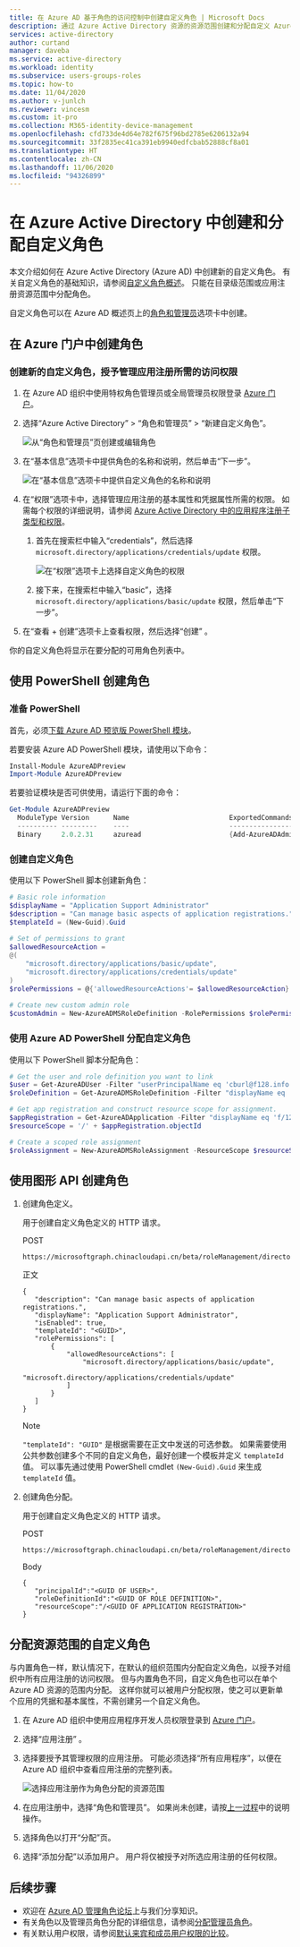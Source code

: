 ```yaml
---
title: 在 Azure AD 基于角色的访问控制中创建自定义角色 | Microsoft Docs
description: 通过 Azure Active Directory 资源的资源范围创建和分配自定义 Azure AD 角色。
services: active-directory
author: curtand
manager: daveba
ms.service: active-directory
ms.workload: identity
ms.subservice: users-groups-roles
ms.topic: how-to
ms.date: 11/04/2020
ms.author: v-junlch
ms.reviewer: vincesm
ms.custom: it-pro
ms.collection: M365-identity-device-management
ms.openlocfilehash: cfd733de4d64e782f675f96bd2785e6206132a94
ms.sourcegitcommit: 33f2835ec41ca391eb9940edfcbab52888cf8a01
ms.translationtype: HT
ms.contentlocale: zh-CN
ms.lasthandoff: 11/06/2020
ms.locfileid: "94326899"
---
```

# <a name="create-and-assign-a-custom-role-in-azure-active-directory"></a>在 Azure Active Directory 中创建和分配自定义角色

本文介绍如何在 Azure Active Directory (Azure AD) 中创建新的自定义角色。 有关自定义角色的基础知识，请参阅[自定义角色概述](custom-overview.md)。 只能在目录级范围或应用注册资源范围中分配角色。

自定义角色可以在 Azure AD 概述页上的[角色和管理员](https://portal.azure.cn/#blade/Microsoft_AAD_IAM/ActiveDirectoryMenuBlade/RolesAndAdministrators)选项卡中创建。

## <a name="create-a-role-in-the-azure-portal"></a>在 Azure 门户中创建角色

### <a name="create-a-new-custom-role-to-grant-access-to-manage-app-registrations"></a>创建新的自定义角色，授予管理应用注册所需的访问权限

1. 在 Azure AD 组织中使用特权角色管理员或全局管理员权限登录 [Azure 门户](https://portal.azure.cn)。
1. 选择“Azure Active Directory” > “角色和管理员” > “新建自定义角色”。

   ![从“角色和管理员”页创建或编辑角色](./media/custom-create/new-custom-role.png)

1. 在“基本信息”选项卡中提供角色的名称和说明，然后单击“下一步”。 

   ![在“基本信息”选项卡中提供自定义角色的名称和说明](./media/custom-create/basics-tab.png)

1. 在“权限”选项卡中，选择管理应用注册的基本属性和凭据属性所需的权限。 如需每个权限的详细说明，请参阅 [Azure Active Directory 中的应用程序注册子类型和权限](custom-available-permissions.md)。
   1. 首先在搜索栏中输入“credentials”，然后选择 `microsoft.directory/applications/credentials/update` 权限。

      ![在“权限”选项卡上选择自定义角色的权限](./media/custom-create/permissions-tab.png)

   1. 接下来，在搜索栏中输入“basic”，选择 `microsoft.directory/applications/basic/update` 权限，然后单击“下一步”。
1. 在“查看 + 创建”选项卡上查看权限，然后选择“创建” 。

你的自定义角色将显示在要分配的可用角色列表中。

## <a name="create-a-role-using-powershell"></a>使用 PowerShell 创建角色

### <a name="prepare-powershell"></a>准备 PowerShell

首先，必须[下载 Azure AD 预览版 PowerShell 模块](https://www.powershellgallery.com/packages/AzureADPreview)。

若要安装 Azure AD PowerShell 模块，请使用以下命令：

``` PowerShell
Install-Module AzureADPreview
Import-Module AzureADPreview
```

若要验证模块是否可供使用，请运行下面的命令：

``` PowerShell
Get-Module AzureADPreview
  ModuleType Version      Name                         ExportedCommands
  ---------- ---------    ----                         ----------------
  Binary     2.0.2.31     azuread                      {Add-AzureADAdministrati...}
```

### <a name="create-the-custom-role"></a>创建自定义角色

使用以下 PowerShell 脚本创建新角色：

``` PowerShell
# Basic role information
$displayName = "Application Support Administrator"
$description = "Can manage basic aspects of application registrations."
$templateId = (New-Guid).Guid
 
# Set of permissions to grant
$allowedResourceAction =
@(
    "microsoft.directory/applications/basic/update",
    "microsoft.directory/applications/credentials/update"
)
$rolePermissions = @{'allowedResourceActions'= $allowedResourceAction}
 
# Create new custom admin role
$customAdmin = New-AzureADMSRoleDefinition -RolePermissions $rolePermissions -DisplayName $displayName -Description $description -TemplateId $templateId -IsEnabled $true
```

### <a name="assign-the-custom-role-using-azure-ad-powershell"></a>使用 Azure AD PowerShell 分配自定义角色

使用以下 PowerShell 脚本分配角色：

``` PowerShell
# Get the user and role definition you want to link
$user = Get-AzureADUser -Filter "userPrincipalName eq 'cburl@f128.info'"
$roleDefinition = Get-AzureADMSRoleDefinition -Filter "displayName eq 'Application Support Administrator'"

# Get app registration and construct resource scope for assignment.
$appRegistration = Get-AzureADApplication -Filter "displayName eq 'f/128 Filter Photos'"
$resourceScope = '/' + $appRegistration.objectId

# Create a scoped role assignment
$roleAssignment = New-AzureADMSRoleAssignment -ResourceScope $resourceScope -RoleDefinitionId $roleDefinition.Id -PrincipalId $user.objectId
```

## <a name="create-a-role-with-graph-api"></a>使用图形 API 创建角色

1. 创建角色定义。

    用于创建自定义角色定义的 HTTP 请求。

    POST

    ``` HTTP
    https://microsoftgraph.chinacloudapi.cn/beta/roleManagement/directory/roleDefinitions
    ```

    正文

    ``` HTTP
    {
       "description": "Can manage basic aspects of application registrations.",
       "displayName": "Application Support Administrator",
       "isEnabled": true,
       "templateId": "<GUID>",
       "rolePermissions": [
           {
               "allowedResourceActions": [
                   "microsoft.directory/applications/basic/update",
                   "microsoft.directory/applications/credentials/update"
               ]
           }
       ]
    }
    ```

    > [!Note]
    > `"templateId": "GUID"` 是根据需要在正文中发送的可选参数。 如果需要使用公共参数创建多个不同的自定义角色，最好创建一个模板并定义 `templateId` 值。 可以事先通过使用 PowerShell cmdlet `(New-Guid).Guid` 来生成 `templateId` 值。 

1. 创建角色分配。

    用于创建自定义角色定义的 HTTP 请求。

    POST

    ``` HTTP
    https://microsoftgraph.chinacloudapi.cn/beta/roleManagement/directory/roleAssignments
    ```

    Body

    ``` HTTP
   {
       "principalId":"<GUID OF USER>",
       "roleDefinitionId":"<GUID OF ROLE DEFINITION>",
       "resourceScope":"/<GUID OF APPLICATION REGISTRATION>"
   }
    ```

## <a name="assign-a-custom-role-scoped-to-a-resource"></a>分配资源范围的自定义角色

与内置角色一样，默认情况下，在默认的组织范围内分配自定义角色，以授予对组织中所有应用注册的访问权限。 但与内置角色不同，自定义角色也可以在单个 Azure AD 资源的范围内分配。 这样你就可以被用户分配权限，使之可以更新单个应用的凭据和基本属性，不需创建另一个自定义角色。

1. 在 Azure AD 组织中使用应用程序开发人员权限登录到 [Azure 门户](https://portal.azure.cn)。
1. 选择“应用注册” 。
1. 选择要授予其管理权限的应用注册。 可能必须选择“所有应用程序”，以便在 Azure AD 组织中查看应用注册的完整列表。

    ![选择应用注册作为角色分配的资源范围](./media/custom-create/appreg-all-apps.png)

1. 在应用注册中，选择“角色和管理员”。 如果尚未创建，请按[上一过程](#create-a-new-custom-role-to-grant-access-to-manage-app-registrations)中的说明操作。

1. 选择角色以打开“分配”页。
1. 选择“添加分配”以添加用户。 用户将仅被授予对所选应用注册的任何权限。

## <a name="next-steps"></a>后续步骤

- 欢迎在 [Azure AD 管理角色论坛](https://feedback.azure.com/forums/169401-azure-active-directory?category_id=166032)上与我们分享知识。
- 有关角色以及管理员角色分配的详细信息，请参阅[分配管理员角色](permissions-reference.md)。
- 有关默认用户权限，请参阅[默认来宾和成员用户权限的比较](/active-directory/fundamentals/users-default-permissions)。

